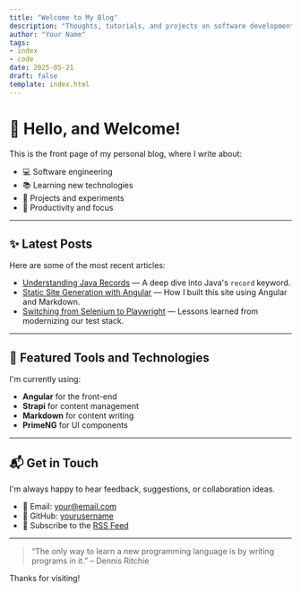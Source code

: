 ```yaml
---
title: "Welcome to My Blog"
description: "Thoughts, tutorials, and projects on software development, technology, and more."
author: "Your Name"
tags:
- index
- code
date: 2025-05-21
draft: false
template: index.html
---
```


# 👋 Hello, and Welcome!

This is the front page of my personal blog, where I write about:

- 💻 Software engineering
- 📚 Learning new technologies
- 🔧 Projects and experiments
- 🎯 Productivity and focus

---

## ✨ Latest Posts

Here are some of the most recent articles:

- [Understanding Java Records](./posts/java-records.md) — A deep dive into Java's `record` keyword.
- [Static Site Generation with Angular](./posts/angular-ssg.md) — How I built this site using Angular and Markdown.
- [Switching from Selenium to Playwright](./posts/playwright-migration.md) — Lessons learned from modernizing our test stack.

---

## 🧰 Featured Tools and Technologies

I'm currently using:

- **Angular** for the front-end
- **Strapi** for content management
- **Markdown** for content writing
- **PrimeNG** for UI components

---

## 📬 Get in Touch

I'm always happy to hear feedback, suggestions, or collaboration ideas.

- 📧 Email: your@email.com
- 🐙 GitHub: [yourusername](https://github.com/yourusername)
- 📝 Subscribe to the [RSS Feed](./rss.xml)

---

> “The only way to learn a new programming language is by writing programs in it.” – Dennis Ritchie

Thanks for visiting!

